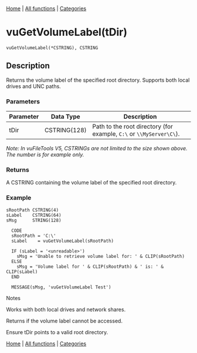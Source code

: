 [Home](../index.md) | [All functions](index.md) | [Categories](../categories/index.md)

# vuGetVolumeLabel(tDir)

```Prototype
vuGetVolumeLabel(*CSTRING), CSTRING
```


## Description
Returns the volume label of the specified root directory. Supports both local drives and UNC paths.

### Parameters

| Parameter | Data Type    | Description                                                                 |
|-----------|--------------|-----------------------------------------------------------------------------|
| tDir      | CSTRING(128) | Path to the root directory (for example, `C:\` or `\\MyServer\C\`).         |

_Note: In vuFileTools V5, CSTRINGs are not limited to the size shown above. The number is for example only._

### Returns
A CSTRING containing the volume label of the specified root directory.

### Example

```Clarion
sRootPath CSTRING(4)
sLabel    CSTRING(64)
sMsg      STRING(128)

  CODE
  sRootPath = 'C:\'
  sLabel    = vuGetVolumeLabel(sRootPath)

  IF (sLabel = '<unreadable>')
    sMsg = 'Unable to retrieve volume label for: ' & CLIP(sRootPath)
  ELSE
    sMsg = 'Volume label for ' & CLIP(sRootPath) & ' is: ' & CLIP(sLabel)
  END

  MESSAGE(sMsg, 'vuGetVolumeLabel Test')

```
Notes

Works with both local drives and network shares.

Returns <unreadable> if the volume label cannot be accessed.

Ensure tDir points to a valid root directory.

[Home](../index.md) | [All functions](index.md) | [Categories](../categories/index.md)
